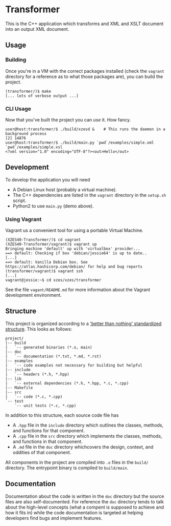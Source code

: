 # Transformer

This is the C++ application which transforms and XML and XSLT document into an output XML document.

## Usage

### Building

Once you're in a VM with the correct packages installed (check the `vagrant` directory for a reference as to what those packages are), you can build the project.

```
(transformer/)$ make
[... lots of verbose output ...]
```

### CLI Usage

Now that you've built the project you can *use* it.
How fancy.

```
user@host:transformer/$ ./build/xzesd &    # This runs the daemon in a background process
[2] 14876
user@host:transformer/$ ./build/main.py `pwd`/examples/simple.xml `pwd`/examples/simple.xsl
<?xml version="1.0" encoding="UTF-8"?><out>Hello</out>
```

## Development

To develop the application you will need

- A Debian Linux host (probably a virtual machine).
- The C++ dependencies are listed in the `vagrant` directory in the `setup.sh` script.
- Python2 to use `main.py` (demo above).

### Using Vagrant

Vagrant us a convenient tool for using a portable Virtual Machine.

```
(XZES40-Transformer/)$ cd vagrant
(XZES40-Transformer/vagrant)$ vagrant up
Bringing machine 'default' up with 'virtualbox' provider...
==> default: Checking if box 'debian/jessie64' is up to date..
[...]
==> default: Vanilla Debian box. See https://atlas.hashicorp.com/debian/ for help and bug reports
(transformer/vagrant)$ vagrant ssh
[...[
vagrant@jessie:~$ cd xzes/xzes/transformer
```

See the file `vagant/README.md` for more information about the Vagrant development environment.

## Structure

This project is organized according to a ['better than nothing' standardized structure][cpp-project].
This looks as follows:

```
project/
|-- build
|   `-- generated binaries (*.o, main)
|-- doc
|   `-- documentation (*.txt, *.md, *.rst)
|-- examples
|   `-- code examples not necessary for building but helpful
|-- include
|   `-- headers (*.h, *.hpp)
|-- lib
|   `-- external dependencies (*.h, *.hpp, *.c, *.cpp)
|-- Makefile
|-- src
|   `-- code (*.c, *.cpp)
`-- test
    `-- unit tests (*.c, *.cpp)
```

In addition to this structure, each source code file has

- A `.hpp` file in the `include` directory which outlines the classes, methods, and functions for that component.
- A `.cpp` file in the `src` directory which implements the classes, methods, and functions in that component.
- A `.md` file in the `doc` directory whichcovers the design, context, and oddities of that component.

All components in the project are compiled into `.o` files in the `build/` directory.
The entrypoint binary is compiled to `build/main`.

## Documentation

Documentation about the code is written in the `doc` directory but the source files are also self-documented.
For reference the `doc` directory tends to talk about the high-level concepts (what a compent is supposed to achieve and how it fits in) while the code documentation is targeted at helping developers find bugs and implement features.

[cpp-project]: http://stackoverflow.com/questions/10782554/how-to-organize-a-c-project#10782577
